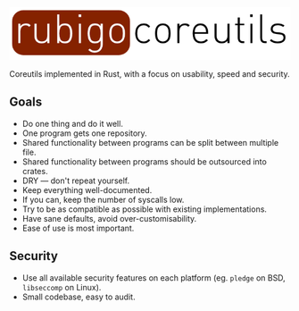 ![rubigo-coreutils](img/coreutils.png)

Coreutils implemented in Rust, with a focus on usability, speed and security. 


## Goals

-   Do one thing and do it well.
-   One program gets one repository.
-   Shared functionality between programs can be split between multiple file.
-   Shared functionality between programs should be outsourced into crates.
-   DRY — don't repeat yourself.
-   Keep everything well-documented.
-   If you can, keep the number of syscalls low.
-   Try to be as compatible as possible with existing implementations.
-   Have sane defaults, avoid over-customisability. 
-   Ease of use is most important.

## Security

-   Use all available security features on each platform (eg. `pledge` on BSD,
    `libseccomp` on Linux).
-   Small codebase, easy to audit.
